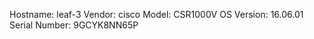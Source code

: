 Hostname:      leaf-3
Vendor:        cisco
Model:         CSR1000V
OS Version:    16.06.01
Serial Number: 9GCYK8NN65P